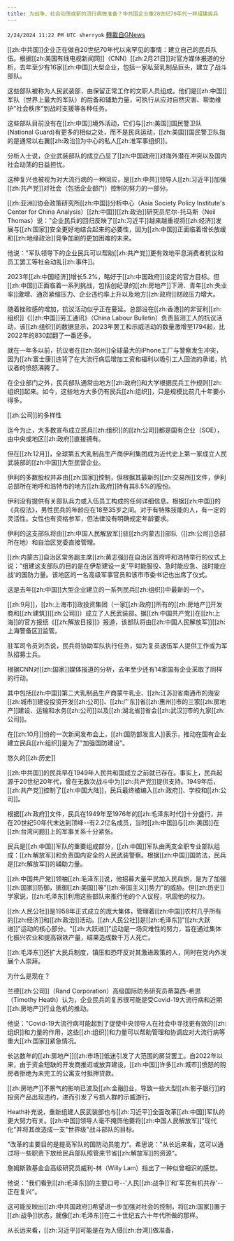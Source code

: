```yaml
---
title: 为战争、社会动荡或新的流行病做准备？中共国企业像20世纪70年代一样组建民兵
---
```

`2/24/2024 11:22 PM UTC sherryok` [轉載自GNews](https://gnews.org/articles/2338571)

[[zh:中共国]]企业正在做自20世纪70年代以来罕见的事情：建立自己的民兵队伍。根据[[zh:美国有线电视新闻网]]（CNN）[[zh:2月21日]]对官方媒体报道的分析，去年至少有16家[[zh:中国]]大型企业，包括一家私营乳制品巨头，建立了战斗部队。

这些部队被称为人民武装部，由保留正常工作的文职人员组成。他们是[[zh:中国]]军队（世界上最大的军队）的后备和辅助力量，可执行从应对自然灾害、帮助维护"社会秩序"到战时支援等各种任务。

这些部队目前没有在[[zh:中国]]境外活动，它们与[[zh:美国]]国民警卫队(National Guard)有更多的相似之处，而不是民兵运动，[[zh:美国]]国民警卫队指的是通常以右翼[[zh:政治]]为中心的私人[[zh:准军事组织]]。

分析人士说，企业武装部队的成立凸显了[[zh:中国政府]]对海外潜在冲突以及国内社会动荡的日益担忧。

这种复兴也被视为对大流行病的一种回应，是[[zh:中共]]领导人[[zh:习近平]]加强[[zh:共产党]]对社会（包括企业部门）控制的努力的一部分。

[[zh:亚洲]]协会政策研究所[[zh:中国]]分析中心（Asia Society Policy Institute's Center for China Analysis）[[zh:中国]][[zh:政治]]研究员尼尔-托马斯（Neil Thomas）说："企业民兵的回归反映了[[zh:习近平]]越来越重视将[[zh:经济]]发展与[[zh:国家]]安全更好地结合起来的必要性，因为[[zh:中国]]正面临着增长放缓和[[zh:地缘政治]]竞争加剧的更加困难的未来。

他说："军队领导下的企业民兵可以帮助[[zh:共产党]]更有效地平息消费者抗议和员工罢工等社会动乱[[zh:事件]]。

2023年[[zh:中国经济]]增长5.2%，略好于[[zh:中国政府]]设定的官方目标。但[[zh:中国]]正面临着一系列挑战，包括创纪录的[[zh:房地产]]下滑、青年[[zh:失业率]]激增、通货紧缩压力、企业违约率上升以及地方[[zh:政府]]财政压力增大。

随着挫败感的增加，抗议活动似乎正在蔓延。总部设在[[zh:香港]]的非营利[[zh:组织]]《[[zh:中国]]劳工通讯》（China Labour Bulletin）负责监测工人的抗议活动，该[[zh:组织]]的数据显示，2023年罢工和示威活动的数量激增至1794起，比2022年的830起翻了一番还多。

就在一年多以前，抗议者在[[zh:郑州]]全球最大的iPhone工厂与警察发生冲突，因为[[zh:富士康]]违背了在大流行病后增加工资和福利以吸引工人回流的承诺，抗议者的愤怒沸腾了。

在企业部门之外，民兵部队通常由地方[[zh:政府]]和大学根据民兵工作规则[[zh:组织]]起来。如今，这些地方大多仍有民兵[[zh:组织]]，只是规模比前几十年要小得多。

[[zh:公司]]的多样性

迄今为止，大多数宣布成立民兵[[zh:组织]]的[[zh:公司]]都是国有企业（SOE），由中央或地区[[zh:政府]]直接拥有。

但在[[zh:12月]]，全球第五大乳制品生产商伊利集团成为近代史上第一家成立人民武装部的[[zh:中国]]大型民营企业。

伊利的多数股权并非由[[zh:国家]]控制，但根据其最新的[[zh:交易所]]文件，伊利总部所在地呼和浩特市的地方[[zh:政府]]持有其8.5%的股份。

伊利没有提供有关部队兵力或入伍员工构成的任何详细信息。根据[[zh:中国]]的《兵役法》，男性民兵的年龄应在18至35岁之间。对于有特殊技能的人，有一定的灵活性。女性也有资格参军，但法律没有明确规定年龄要求。

伊利的这支部队将由[[zh:中国人民解放军]]驻[[zh:内蒙古]]部队（[[zh:公司]]总部所在地）和自治区党委直接管理。

[[zh:内蒙古]]自治区常务副主席[[zh:黄志强]]在自治区首府呼和浩特举行的仪式上说："组建这支部队的目的是在伊犁建设一支'平时能服役、急时能应急、战时能应战'的国防力量。该地区的一名高级军事官员和该市市委书记也出席了仪式。

这是去年[[zh:中国]]大型企业建立的一系列民兵[[zh:组织]]中最新的一个。

[[zh:9月]]，[[zh:上海市]]政投资集团（一家[[zh:政府]]所有的[[zh:房地产]]开发商和[[zh:建筑]][[zh:公司]]）成立了人民武装部。据[[zh:中国共产党]]在[[zh:上海]]的官方报纸《[[zh:解放日报]]》报道，该部队将由[[zh:中国人民解放军]][[zh:上海警备区]]监管。

驻军司令员刘杰说，民兵将协助军队执行任务，如为复员退伍军人提供工作或为军队招募士兵。

根据CNN对[[zh:国家]]媒体报道的分析，去年至少还有14家国有企业采取了同样的行动。

其中包括[[zh:中国]]第二大乳制品生产商蒙牛乳业、[[zh:江苏]]省南通市的海安[[zh:城市]]建设投资开发[[zh:公司]]、[[zh:广东]]省[[zh:惠州]]市的三家[[zh:房地产]]建设、运输和水务[[zh:公司]]以及[[zh:湖北省]]省会[[zh:武汉]]市的九家[[zh:公司]]。

在[[zh:10月]]份的一次新闻发布会上，[[zh:国防部发言人]]表示，推动在国有企业建立民兵[[zh:组织]]是为了"加强国防建设"。

悠久的[[zh:历史]]

[[zh:中共国]]的民兵早在1949年人民共和国成立之前就已存在。事实上，民兵起源于20世纪20年代，曾在无数次战斗中为[[zh:共产党]]提供支持。1949年后，[[zh:共产党]]控制了[[zh:中国大陆]]，民兵最终被编入[[zh:政府]]、学校和[[zh:公司]]。

根据[[zh:政府]]文件，民兵在1949年至1976年的[[zh:毛泽东时代]]十分盛行，并在20世纪50年代末达到顶峰--有2.2亿名成员，当时[[zh:中国]]与[[zh:美国]]在[[zh:台湾问题]]上的军事关系十分紧张。

民兵是[[zh:中国]]军队的重要组成部分，[[zh:中国]]军队由两支全职专业部队组成：[[zh:解放军]]和负责国内安全的人民武装警察。根据[[zh:中国]]国防法，民兵是[[zh:解放军]]的辅助力量。

[[zh:中国共产党]]领袖[[zh:毛泽东]]说，他招募大量平民加入民兵旅，是为了加强[[zh:国家]]防御，抵御[[zh:美国]]等"[[zh:帝国主义]]势力"的威胁。但[[zh:历史]]学家说，[[zh:毛泽东]]利用这些部队来推行他的个人议程，巩固他的权力。

[[zh:人民公社]]是1958年正式成立的庞大集体，管理着[[zh:中国]]农村几乎所有的[[zh:经济]]和[[zh:政治]]活动。[[zh:人民公社]]是[[zh:毛泽东]]"[[zh:大跃进]]"运动的核心部分。"[[zh:大跃进]]"运动是一场灾难性的努力，旨在通过集体化振兴农业和提高钢铁产量，结果造成数千万人死亡。

[[zh:毛泽东]]还扩大民兵制度，镇压和恐吓反对其激进政策的人，同时在党内外发展个人崇拜。

为什么是现在？

兰德[[zh:公司]]（Rand Corporation）高级国际防务研究员蒂莫西-希思（Timothy Heath）认为，企业民兵的复苏很可能是受Covid-19大流行病和近期[[zh:房地产]]行业危机的推动。

他说："Covid-19大流行病可能起到了促使中央领导人在社会中寻找更有效的[[zh:组织]]和力量的作用，这些[[zh:组织]]和力量可以帮助管理和协调应对大流行病等重大[[zh:国家]]紧急情况。

长达数年的[[zh:房地产]][[zh:市场]]低迷引发了大范围的房贷罢工。自2022年以来，由于资金短缺的开发商推迟或放弃建设，[[zh:中国]]许多[[zh:城市]]愤怒的购房者拒绝为未完工的公寓支付抵押贷款。

[[zh:房地产]]不景气的影响已波及[[zh:金融]]业，导致一些大型[[zh:影子银行]]的投资产品出现违约，进而引发了亏损人群的示威游行。

Heath补充说，重新组建人民武装部也与[[zh:习近平]]全面改革[[zh:中国]]军队的更大努力有关。[[zh:中国]]领导人毫不掩饰他要将[[zh:中国人民解放军]]"现代化"并将其改造成一支"世界级"战斗部队的目标。

"改革的主要目的是提高军队的国防动员能力”。希思说："从长远来看，这可以通过将一些职责下放给民兵部队照管来节省[[zh:解放军]]的资源“。

詹姆斯敦基金会高级研究员威利-林（Willy Lam）指出了一种似曾相识的感觉。

他说："我们看到[[zh:毛泽东]]的主要口号--'人民[[zh:战争]]'和'军民有机共存'--正在复兴“。

这可能反映出[[zh:中共国政府]]希望进一步加强对社会的控制，将[[zh:国家]]置于[[zh:战争]]状态，就像[[zh:毛泽东]]在二十世纪五六十年代所做的那样。

从长远来看，[[zh:习近平]]可能是在为入侵[[zh:台湾]]做准备，

